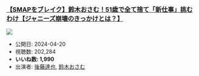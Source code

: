 ### [【SMAPをブレイク】鈴木おさむ！51歳で全て捨て「新仕事」挑むわけ【ジャニーズ崩壊のきっかけとは？】](https://www.youtube.com/watch?v=d3v4HRh81bw)
[![](https://img.youtube.com/vi/d3v4HRh81bw/sddefault.jpg)](https://www.youtube.com/watch?v=d3v4HRh81bw)
-   公開日: 2024-04-20
-   視聴数: 202,284
-   **いいね数: 1,990**
-   出演者: [後藤達也](/rehacq_fan/people/後藤達也 "wikilink"), [鈴木おさむ](/rehacq_fan/people/鈴木おさむ "wikilink")
